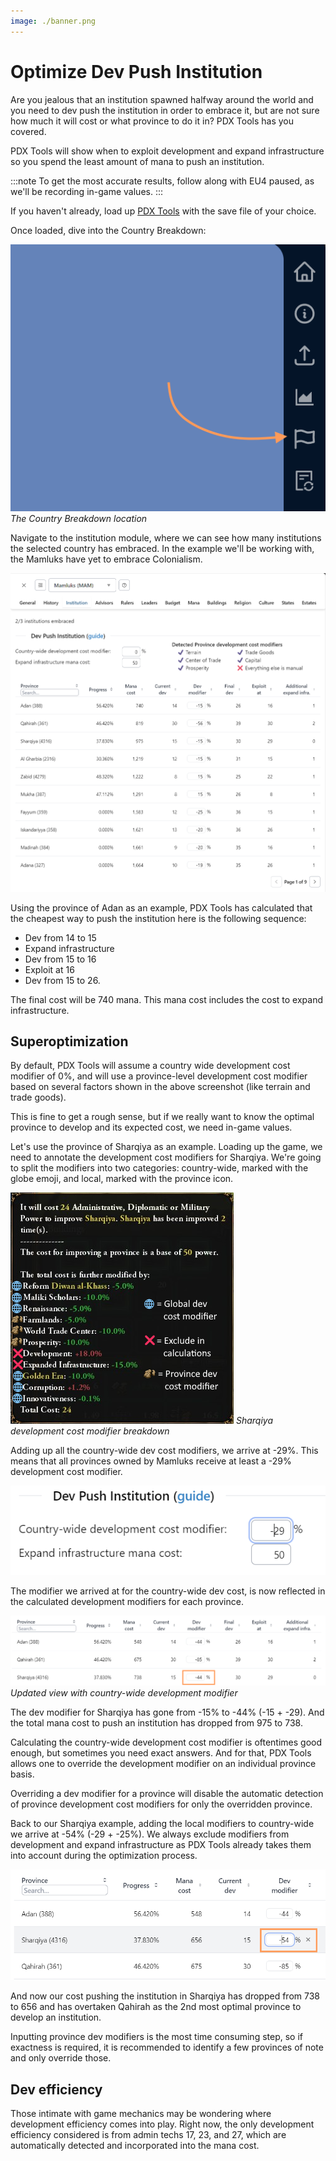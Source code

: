 ```yaml
---
image: ./banner.png
---
```


# Optimize Dev Push Institution

Are you jealous that an institution spawned halfway around the world and you need to dev push the institution in order to embrace it, but are not sure how much it will cost or what province to do it in? PDX Tools has you covered.

PDX Tools will show when to exploit development and expand infrastructure so you spend the least amount of mana to push an institution.

:::note
To get the most accurate results, follow along with EU4 paused, as we'll be recording in-game values.
:::

If you haven't already, load up [PDX Tools](/) with the save file of your choice.

Once loaded, dive into the Country Breakdown:

[![The Country Breakdown location](country-breakdown.png)](country-breakdown.png)
*The Country Breakdown location*

Navigate to the institution module, where we can see how many institutions the selected country has embraced. In the example we'll be working with, the Mamluks have yet to embrace Colonialism.

[![Institution module](sample.png)](sample.png)

Using the province of Adan as an example, PDX Tools has calculated that the cheapest way to push the institution here is the following sequence:

- Dev from 14 to 15
- Expand infrastructure
- Dev from 15 to 16
- Exploit at 16
- Dev from 15 to 26.

The final cost will be 740 mana. This mana cost includes the cost to expand infrastructure.

## Superoptimization

By default, PDX Tools will assume a country wide development cost modifier of 0%, and will use a province-level development cost modifier based on several factors shown in the above screenshot (like terrain and trade goods).

This is fine to get a rough sense, but if we really want to know the optimal province to develop and its expected cost, we need in-game values.

Let's use the province of Sharqiya as an example. Loading up the game, we need to annotate the development cost modifiers for Sharqiya. We're going to split the modifiers into two categories: country-wide, marked with the globe emoji, and local, marked with the province icon.

[![Sharqiya development cost modifier breakdown](dev-breakdown.png)](dev-breakdown.png)
*Sharqiya development cost modifier breakdown*

Adding up all the country-wide dev cost modifiers, we arrive at -29%. This means that all provinces owned by Mamluks receive at least a -29% development cost modifier.

[![Inputting country-wide development cost modifier](country-wide.png)](country-wide.png)

The modifier we arrived at for the country-wide dev cost, is now reflected in the calculated development modifiers for each province. 

[![Updated view with country-wide development modifier](province-update.png)](province-update.png)
*Updated view with country-wide development modifier*

The dev modifier for Sharqiya has gone from -15% to -44% (-15 + -29). And the total mana cost to push an institution has dropped from 975 to 738.

Calculating the country-wide development cost modifier is oftentimes good enough, but sometimes you need exact answers. And for that, PDX Tools allows one to override the development modifier on an individual province basis.

Overriding a dev modifier for a province will disable the automatic detection of province development cost modifiers for only the overridden province.

Back to our Sharqiya example, adding the local modifiers to country-wide we arrive at -54% (-29 + -25%). We always exclude modifiers from development and expand infrastructure as PDX Tools already takes them into account during the optimization process.

[![Updated view with country-wide development modifier](province-edit.png)](province-edit.png)

And now our cost pushing the institution in Sharqiya has dropped from 738 to 656 and has overtaken Qahirah as the 2nd most optimal province to develop an institution.

Inputting province dev modifiers is the most time consuming step, so if exactness is required, it is recommended to identify a few provinces of note and only override those.

## Dev efficiency

Those intimate with game mechanics may be wondering where development efficiency comes into play. Right now, the only development efficiency considered is from admin techs 17, 23, and 27, which are automatically detected and incorporated into the mana cost.
